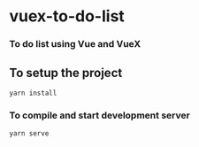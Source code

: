# vuex-to-do-list

### To do list using Vue and VueX

## To setup the project
```
yarn install
```

### To compile and start development server
```
yarn serve
```
